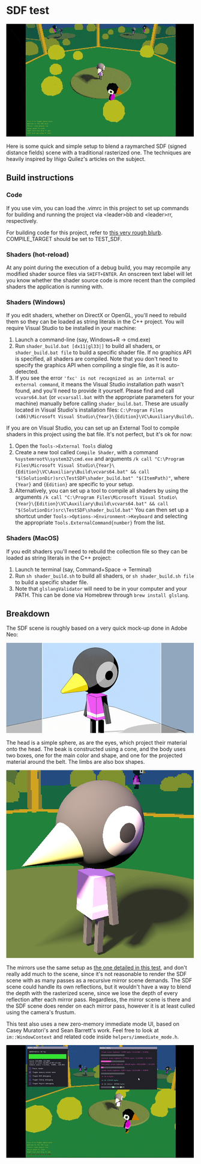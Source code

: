 # SDF test

![](summary.gif)

Here is some quick and simple setup to blend a raymarched SDF (signed distance fields) scene with a traditional rasterized one. The techniques are heavily inspired by Iñigo Quilez's articles on the subject.

## Build instructions

### Code

If you use vim, you can load the .vimrc in this project to set up commands for building and running the project via \<leader>bb and \<leader>rr, respectively.

For building code for this project, refer to [this very rough blurb](../../README.md). COMPILE_TARGET should be set to TEST_SDF.

### Shaders (hot-reload)

At any point during the execution of a debug build, you may recompile any modified shader source files via `SHIFT+ENTER`. An onscreen text label will let you know whether the shader source code is more recent than the compiled shaders the application is running with.

### Shaders (Windows)

If you edit shaders, whether on DirectX or OpenGL, you'll need to rebuild them so they can be loaded as string literals in the C++ project. You will require Visual Studio to be installed in your machine:

1. Launch a command-line (say, Windows+R -> cmd.exe)
2. Run `shader_build.bat [dx11|gl33|]` to build all shaders, or `shader_build.bat file` to build a specific shader file. If no graphics API is specified, all shaders are compiled. Note that you don't need to specify the graphics API when compiling a single file, as it is auto-detected.
3. If you see the error `'fxc' is not recognized as an internal or external command`, it means the Visual Studio installation path wasn't found, and you'll need to provide it yourself. Please find and call `vcvars64.bat` (or `vcvarsall.bat` with the appropriate parameters for your machine) manually before calling `shader_build.bat`. These are usually located in Visual Studio's installation files: `C:\Program Files (x86)\Microsoft Visual Studio\{Year}\{Edition}\VC\Auxiliary\Build\`.

If you are on Visual Studio, you can set up an External Tool to compile shaders in this project using the bat file. It's not perfect, but it's ok for now:
1. Open the `Tools->External Tools` dialog
2. Create a new tool called `Compile Shader`, with a command `%systemroot%\system32\cmd.exe` and arguments `/k call "C:\Program Files\Microsoft Visual Studio\{Year}\{Edition}\VC\Auxiliary\Build\vcvars64.bat" && call "$(SolutionDir)src\TestSDF\shader_build.bat" "$(ItemPath)"`, where `{Year}` and `{Edition}` are specific to your setup. 
3. Alternatively, you can set up a tool to compile all shaders by using the arguments `/k call "C:\Program Files\Microsoft Visual Studio\{Year}\{Edition}\VC\Auxiliary\Build\vcvars64.bat" && call "$(SolutionDir)src\TestSDF\shader_build.bat"`
You can then set up a shortcut under `Tools->Options->Environment->Keyboard` and selecting the appropriate `Tools.ExternalCommand{number}` from the list.

### Shaders (MacOS)

If you edit shaders you'll need to rebuild the collection file so they can be loaded as string literals in the C++ project:

1. Launch te terminal (say, Command+Space -> Terminal)
2. Run `sh shader_build.sh` to build all shaders, or `sh shader_build.sh file` to build a specific shader file.
3. Note that `glslangValidator` will need to be in your computer and your PATH. This can be done via Homebrew through `brew install glslang`.

## Breakdown

The SDF scene is roughly based on a very quick mock-up done in Adobe Neo:

![](breakdown_0.gif)

The head is a simple sphere, as are the eyes, which project their material onto the head. The beak is constructed using a cone, and the body uses two boxes, one for the main color and shape, and one for the projected material around the belt. The limbs are also box shapes.

![](breakdown_1.jpg)

The mirrors use the same setup as [the one detailed in this test](../TestMirrors/README.md), and don't really add much to the scene, since it's not reasonable to render the SDF scene with as many passes as a recursive mirror scene demands. 
The SDF scene could handle its own reflections, but it wouldn't have a way to blend the depth with the rasterized scene, since we lose the depth of every reflection after each mirror pass. Regardless, the mirror scene is there and the SDF scene does render on each mirror pass, however it is at least culled using the camera's frustum.

This test also uses a new zero-memory immediate mode UI, based on Casey Muratori's and Sean Barrett's work. Feel free to look at `im::WindowContext` and related code inside `helpers/immediate_mode.h`.

![](breakdown_2.gif)
